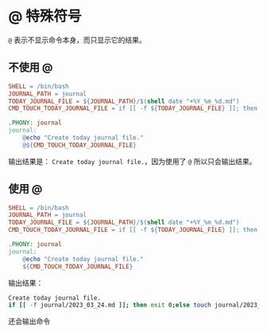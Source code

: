 # @ 特殊符号

`@` 表示不显示命令本身，而只显示它的结果。

## 不使用 @

```makefile
SHELL = /bin/bash
JOURNAL_PATH = journal
TODAY_JOURNAL_FILE = ${JOURNAL_PATH}/$(shell date "+%Y_%m_%d.md")
CMD_TOUCH_TODAY_JOURNAL_FILE = if [[ -f ${TODAY_JOURNAL_FILE} ]]; then exit 0;else touch ${TODAY_JOURNAL_FILE}; fi

.PHONY: journal
journal:
    @echo "Create today journal file."
    @${CMD_TOUCH_TODAY_JOURNAL_FILE}
```

输出结果是： `Create today journal file.`，因为使用了 `@` 所以只会输出结果。

## 使用 @

```makefile
SHELL = /bin/bash
JOURNAL_PATH = journal
TODAY_JOURNAL_FILE = ${JOURNAL_PATH}/$(shell date "+%Y_%m_%d.md")
CMD_TOUCH_TODAY_JOURNAL_FILE = if [[ -f ${TODAY_JOURNAL_FILE} ]]; then exit 0;else touch ${TODAY_JOURNAL_FILE}; fi

.PHONY: journal
journal:
    @echo "Create today journal file."
    ${CMD_TOUCH_TODAY_JOURNAL_FILE}
```

输出结果：

```bash
Create today journal file.
if [[ -f journal/2023_03_24.md ]]; then exit 0;else touch journal/2023_03_24.md; fi
```

还会输出命令
